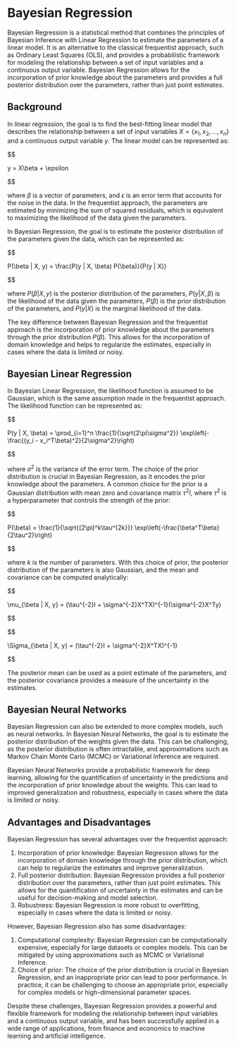 # Bayesian Regression

Bayesian Regression is a statistical method that combines the principles of Bayesian Inference with Linear Regression to estimate the parameters of a linear model. It is an alternative to the classical frequentist approach, such as Ordinary Least Squares (OLS), and provides a probabilistic framework for modeling the relationship between a set of input variables and a continuous output variable. Bayesian Regression allows for the incorporation of prior knowledge about the parameters and provides a full posterior distribution over the parameters, rather than just point estimates.

## Background

In linear regression, the goal is to find the best-fitting linear model that describes the relationship between a set of input variables $X = \{x_1, x_2, ..., x_n\}$ and a continuous output variable $y$. The linear model can be represented as:


$$

y = X\beta + \epsilon

$$


where $\beta$ is a vector of parameters, and $\epsilon$ is an error term that accounts for the noise in the data. In the frequentist approach, the parameters are estimated by minimizing the sum of squared residuals, which is equivalent to maximizing the likelihood of the data given the parameters.

In Bayesian Regression, the goal is to estimate the posterior distribution of the parameters given the data, which can be represented as:


$$

P(\beta | X, y) = \frac{P(y | X, \beta) P(\beta)}{P(y | X)}

$$


where $P(\beta | X, y)$ is the posterior distribution of the parameters, $P(y | X, \beta)$ is the likelihood of the data given the parameters, $P(\beta)$ is the prior distribution of the parameters, and $P(y | X)$ is the marginal likelihood of the data.

The key difference between Bayesian Regression and the frequentist approach is the incorporation of prior knowledge about the parameters through the prior distribution $P(\beta)$. This allows for the incorporation of domain knowledge and helps to regularize the estimates, especially in cases where the data is limited or noisy.

## Bayesian Linear Regression

In Bayesian Linear Regression, the likelihood function is assumed to be Gaussian, which is the same assumption made in the frequentist approach. The likelihood function can be represented as:


$$

P(y | X, \beta) = \prod_{i=1}^n \frac{1}{\sqrt{2\pi\sigma^2}} \exp\left(-\frac{(y_i - x_i^T\beta)^2}{2\sigma^2}\right)

$$


where $\sigma^2$ is the variance of the error term. The choice of the prior distribution is crucial in Bayesian Regression, as it encodes the prior knowledge about the parameters. A common choice for the prior is a Gaussian distribution with mean zero and covariance matrix $\tau^2I$, where $\tau^2$ is a hyperparameter that controls the strength of the prior:


$$

P(\beta) = \frac{1}{\sqrt{(2\pi)^k\tau^{2k}}} \exp\left(-\frac{\beta^T\beta}{2\tau^2}\right)

$$


where $k$ is the number of parameters. With this choice of prior, the posterior distribution of the parameters is also Gaussian, and the mean and covariance can be computed analytically:


$$

\mu_{\beta | X, y} = (\tau^{-2}I + \sigma^{-2}X^TX)^{-1}(\sigma^{-2}X^Ty)

$$



$$

\Sigma_{\beta | X, y} = (\tau^{-2}I + \sigma^{-2}X^TX)^{-1}

$$


The posterior mean can be used as a point estimate of the parameters, and the posterior covariance provides a measure of the uncertainty in the estimates.

## Bayesian Neural Networks

Bayesian Regression can also be extended to more complex models, such as neural networks. In Bayesian Neural Networks, the goal is to estimate the posterior distribution of the weights given the data. This can be challenging, as the posterior distribution is often intractable, and approximations such as Markov Chain Monte Carlo (MCMC) or Variational Inference are required.

Bayesian Neural Networks provide a probabilistic framework for deep learning, allowing for the quantification of uncertainty in the predictions and the incorporation of prior knowledge about the weights. This can lead to improved generalization and robustness, especially in cases where the data is limited or noisy.

## Advantages and Disadvantages

Bayesian Regression has several advantages over the frequentist approach:

1. Incorporation of prior knowledge: Bayesian Regression allows for the incorporation of domain knowledge through the prior distribution, which can help to regularize the estimates and improve generalization.
2. Full posterior distribution: Bayesian Regression provides a full posterior distribution over the parameters, rather than just point estimates. This allows for the quantification of uncertainty in the estimates and can be useful for decision-making and model selection.
3. Robustness: Bayesian Regression is more robust to overfitting, especially in cases where the data is limited or noisy.

However, Bayesian Regression also has some disadvantages:

1. Computational complexity: Bayesian Regression can be computationally expensive, especially for large datasets or complex models. This can be mitigated by using approximations such as MCMC or Variational Inference.
2. Choice of prior: The choice of the prior distribution is crucial in Bayesian Regression, and an inappropriate prior can lead to poor performance. In practice, it can be challenging to choose an appropriate prior, especially for complex models or high-dimensional parameter spaces.

Despite these challenges, Bayesian Regression provides a powerful and flexible framework for modeling the relationship between input variables and a continuous output variable, and has been successfully applied in a wide range of applications, from finance and economics to machine learning and artificial intelligence.
